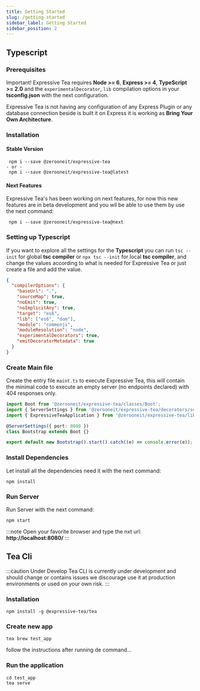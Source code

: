 ```yaml
---
title: Getting Started
slug: /getting-started
sidebar_label: Getting Started
sidebar_position: 2
---
```


## Typescript

### Prerequisites

Important! Expressive Tea requires **Node >= 6**, **Express >= 4**, **TypeScript >= 2.0** and the `experimentalDecorator`, `lib`
compilation options in your **tsconfig.json** with the next configuration.

Expressive Tea is not having any configuration of any Express Plugin or any database connection beside is built it on
Express it is working as **Bring Your Own Architecture**.

### Installation

#### Stable Version

```shell
 npm i --save @zerooneit/expressive-tea
- or -
 npm i --save @zerooneit/expressive-tea@latest
```

#### Next Features

Expressive Tea's has been working on next features, for now this new features are in beta development and you wil be able to use them by use the next command:

```shell
 npm i --save @zerooneit/expressive-tea@next
```

### Setting up Typescript

If you want to explore all the settings for the **Typescript** you can run `tsc --init` for global **tsc compiler** or `npx tsc --init` for local
**tsc compiler**, and change the values according to what is needed for Expressive Tea or just create a file and add the value.

```json {14-15} title="tsconfig.json"
{
  "compilerOptions": {
    "baseUrl": ".",
    "sourceMap": true,
    "noEmit": true,
    "noImplicitAny": true,
    "target": "es6",
    "lib": ["es6", "dom"],
    "module": "commonjs",
    "moduleResolution": "node",
    "experimentalDecorators": true,
    "emitDecoratorMetadata": true
  }
}
```

### Create Main file

Create the entry file `maint.ts` to execute Expressive Tea, this will contain the minimal code to execute an empty server
(no endpoints declared) with 404 responses only.

```typescript title="main.ts"
import Boot from '@zerooneit/expressive-tea/classes/Boot';
import { ServerSettings } from '@zerooneit/expressive-tea/decorators/server';
import { ExpressiveTeaApplication } from '@zerooneit/expressive-tea/libs/interfaces';

@ServerSettings({ port: 8080 })
class Bootstrap extends Boot {}

export default new Bootstrap().start().catch((e) => console.error(e));
```

### Install Dependencies

Let install all the dependencies need it with the next command:

```shell
npm install
```

### Run Server

Run Server with the next command:

```shell
npm start
```

:::note
Open your favorite browser and type the nxt url: **http://localhost:8080/**
:::

## Tea Cli

:::caution Under Develop
Tea CLI is currently under development and should change or contains issues we discourage use it at production
environments or used on your own risk.
:::

### Installation

```shell
npm install -g @expressive-tea/tea
```

### Create new app

```shell
tea brew test_app
```

follow the instructions after running de command...

### Run the application

```shell
cd test_app
tea serve
```
